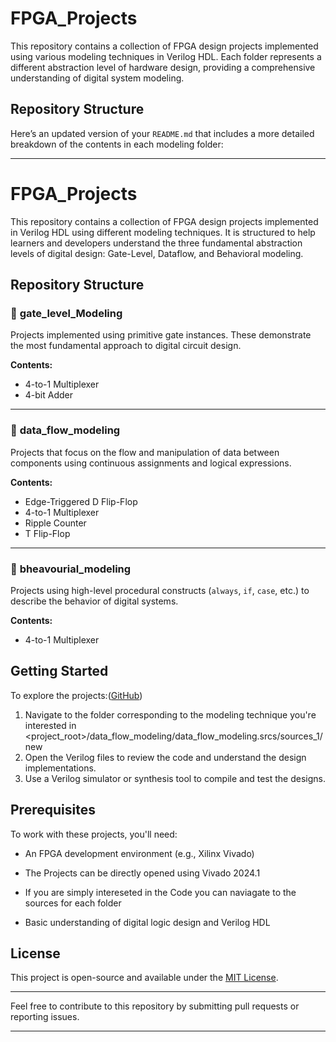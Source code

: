 # FPGA_Projects

This repository contains a collection of FPGA design projects implemented using various modeling techniques in Verilog HDL. Each folder represents a different abstraction level of hardware design, providing a comprehensive understanding of digital system modeling.

## Repository Structure

Here’s an updated version of your `README.md` that includes a more detailed breakdown of the contents in each modeling folder:

---

# FPGA\_Projects

This repository contains a collection of FPGA design projects implemented in Verilog HDL using different modeling techniques. It is structured to help learners and developers understand the three fundamental abstraction levels of digital design: Gate-Level, Dataflow, and Behavioral modeling.

## Repository Structure

### 📁 **gate\_level\_Modeling**

Projects implemented using primitive gate instances. These demonstrate the most fundamental approach to digital circuit design.

**Contents:**

* 4-to-1 Multiplexer
* 4-bit Adder

---

### 📁 **data\_flow\_modeling**

Projects that focus on the flow and manipulation of data between components using continuous assignments and logical expressions.

**Contents:**

* Edge-Triggered D Flip-Flop
* 4-to-1 Multiplexer
* Ripple Counter
* T Flip-Flop

---

### 📁 **bheavourial\_modeling**

Projects using high-level procedural constructs (`always`, `if`, `case`, etc.) to describe the behavior of digital systems.

**Contents:**

* 4-to-1 Multiplexer


## Getting Started

To explore the projects:([GitHub][1])

1. Navigate to the folder corresponding to the modeling technique you're interested in <project_root>/data_flow_modeling/data_flow_modeling.srcs/sources_1/new
2. Open the Verilog files to review the code and understand the design implementations.
3. Use a Verilog simulator or synthesis tool to compile and test the designs.

## Prerequisites

To work with these projects, you'll need:

* An FPGA development environment (e.g., Xilinx Vivado)
* The Projects can be directly opened using Vivado 2024.1
* If you are simply intereseted in the Code you can naviagate to the sources for each folder

* Basic understanding of digital logic design and Verilog HDL

## License

This project is open-source and available under the [MIT License](LICENSE).

---

Feel free to contribute to this repository by submitting pull requests or reporting issues.

---

[1]: https://github.com/AzazHassankhan/Machine_Learning_Models_FPGA?utm_source=chatgpt.com "GitHub - AzazHassankhan/Machine_Learning_Models_FPGA: Welcome to the ..."
